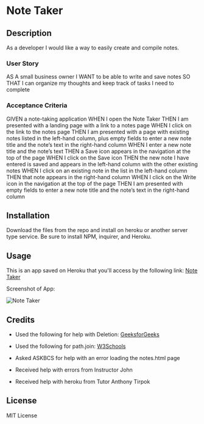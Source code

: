 # Note Taker

## Description

As a developer I would like a way to easily create and compile notes.

### User Story

AS A small business owner
I WANT to be able to write and save notes
SO THAT I can organize my thoughts and keep track of tasks I need to complete

### Acceptance Criteria

GIVEN a note-taking application
WHEN I open the Note Taker
THEN I am presented with a landing page with a link to a notes page
WHEN I click on the link to the notes page
THEN I am presented with a page with existing notes listed in the left-hand column, plus empty fields to enter a new note title and the note’s text in the right-hand column
WHEN I enter a new note title and the note’s text
THEN a Save icon appears in the navigation at the top of the page
WHEN I click on the Save icon
THEN the new note I have entered is saved and appears in the left-hand column with the other existing notes
WHEN I click on an existing note in the list in the left-hand column
THEN that note appears in the right-hand column
WHEN I click on the Write icon in the navigation at the top of the page
THEN I am presented with empty fields to enter a new note title and the note’s text in the right-hand column

## Installation

Download the files from the repo and install on heroku or another server type service. Be sure to install NPM, inquirer, and Heroku.

## Usage

This is an app saved on Heroku that you'll access by the following link: [Note Taker](https://hidden-hollows-74969-d62c2e890e5e.herokuapp.com/)

Screenshot of App: 

![Note Taker](/svg-logo.png "Note Taker")

## Credits

* Used the following for help with Deletion: [GeeksforGeeks](https://www.geeksforgeeks.org/express-js-app-delete-function/)

* Used the following for path.join: [W3Schools](https://www.w3schools.com/nodejs/met_path_join.asp)

* Asked ASKBCS for help with an error loading the notes.html page

* Received help with errors from Instructor John

* Received help with heroku from Tutor Anthony Tirpok

## License

MIT License

